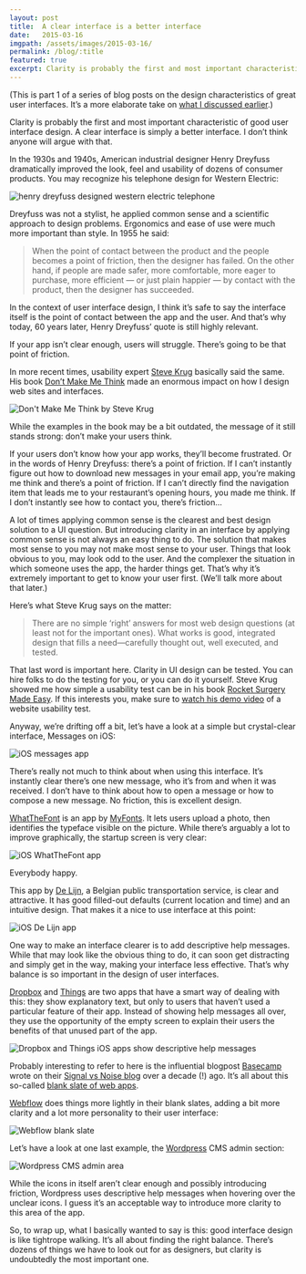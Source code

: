```yaml
---
layout: post
title:  A clear interface is a better interface
date:   2015-03-16
imgpath: /assets/images/2015-03-16/
permalink: /blog/:title
featured: true
excerpt: Clarity is probably the first and most important characteristic of good user interface design. A clear interface is simply a better interface. I don’t think anyone will argue with that.
---
```


(This is part 1 of a series of blog posts on the design characteristics of great user interfaces. It’s a more elaborate take on [what I discussed earlier](http://thomasbyttebier.be/blog/characteristics-of-a-well-designed-user-interface).)

Clarity is probably the first and most important characteristic of good user interface design. A clear interface is simply a better interface. I don’t think anyone will argue with that.

In the 1930s and 1940s, American industrial designer Henry Dreyfuss dramatically improved the look, feel and usability of dozens of consumer products. You may recognize his telephone design for Western Electric:

![henry dreyfuss designed western electric telephone]({{site.baseurl}}{{page.imgpath}}dreyfuss-westernelectric302.jpg)

Dreyfuss was not a stylist, he applied common sense and a scientific approach to design problems. Ergonomics and ease of use were much more important than style. In 1955 he said:

> When the point of contact between the product and the people becomes a point of friction, then the designer has failed. On the other hand, if people are made safer, more comfortable, more eager to purchase, more efficient — or just plain happier — by contact with the product, then the designer has succeeded.

In the context of user interface design, I think it’s safe to say the interface itself is the point of contact between the app and the user. And that’s why today, 60 years later, Henry Dreyfuss’ quote is still highly relevant.

If your app isn’t clear enough, users will struggle. There’s going to be that point of friction.

In more recent times, usability expert [Steve Krug](http://www.sensible.com) basically said the same. His book [Don’t Make Me Think](http://www.sensible.com/dmmt.html) made an enormous impact on how I design web sites and interfaces.

![Don't Make Me Think by Steve Krug]({{site.baseurl}}{{page.imgpath}}dontmakemethink.jpg)

While the examples in the book may be a bit outdated, the message of it still stands strong: don’t make your users think.

If your users don’t know how your app works, they’ll become frustrated. Or in the words of Henry Dreyfuss: there’s a point of friction. If I can’t instantly figure out how to download new messages in your email app, you’re making me think and there’s a point of friction. If I can’t directly find the navigation item that leads me to your restaurant’s opening hours, you made me think. If I don’t instantly see how to contact you, there’s friction…

A lot of times applying common sense is the clearest and best design solution to a UI question. But introducing clarity in an interface by applying common sense is not always an easy thing to do. The solution that makes most sense to you may not make most sense to your user. Things that look obvious to you, may look odd to the user. And the complexer the situation in which someone uses the app, the harder things get. That’s why it’s extremely important to get to know your user first. (We’ll talk more about that later.)

Here’s what Steve Krug says on the matter:

> There are no simple ‘right’ answers for most web design questions (at least not for the important ones). What works is good, integrated design that fills a need—carefully thought out, well executed, and tested.

That last word is important here. Clarity in UI design can be tested. You can hire folks to do the testing for you, or you can do it yourself. Steve Krug showed me how simple a usability test can be in his book [Rocket Surgery Made Easy](http://www.sensible.com/rsme.html). If this interests you, make sure to [watch his demo video](https://www.youtube.com/watch?v=QckIzHC99Xc&t=723) of a website usability test.

Anyway, we’re drifting off a bit, let’s have a look at a simple but crystal-clear interface, Messages on iOS:

![iOS messages app]({{site.baseurl}}{{page.imgpath}}ios-messages.png)

There’s really not much to think about when using this interface. It’s instantly clear there’s one new message, who it’s from and when it was received. I don’t have to think about how to open a message or how to compose a new message. No friction, this is excellent design.

[WhatTheFont](https://www.myfonts.com/WhatTheFont/) is an app by [MyFonts](https://www.myfonts.com). It lets users upload a photo, then identifies the typeface visible on the picture. While there’s arguably a lot to improve graphically, the startup screen is very clear:

![iOS WhatTheFont app]({{site.baseurl}}{{page.imgpath}}ios-whatthefont.png)

Everybody happy.

This app by [De Lijn](https://www.delijn.be), a Belgian public transportation service, is clear and attractive. It has good filled-out defaults (current location and time) and an intuitive design. That makes it a nice to use interface at this point:

![iOS De Lijn app]({{site.baseurl}}{{page.imgpath}}ios-delijn.png)

One way to make an interface clearer is to add descriptive help messages. While that may look like the obvious thing to do, it can soon get distracting and simply get in the way, making your interface less effective. That’s why balance is so important in the design of user interfaces.

[Dropbox](https://www.dropbox.com) and [Things](https://culturedcode.com/things/) are two apps that have a smart way of dealing with this: they show explanatory text, but only to users that haven’t used a particular feature of their app. Instead of showing help messages all over, they use the opportunity of the empty screen to explain their users the benefits of that unused part of the app.

![Dropbox and Things iOS apps show descriptive help messages]({{site.baseurl}}{{page.imgpath}}ios-dropbox-things.png)

Probably interesting to refer to here is the influential blogpost [Basecamp](https://basecamp.com) wrote on their [Signal vs Noise blog](https://signalvnoise.com) over a decade (!) ago. It’s all about this so-called [blank slate of web apps](https://signalvnoise.com/archives/000375.php).

[Webflow](https://webflow.com) does things more lightly in their blank slates, adding a bit more clarity and a lot more personality to their user interface:

![Webflow blank slate]({{site.baseurl}}{{page.imgpath}}webflow.png)

Let’s have a look at one last example, the [Wordpress](http://wordpress.com) CMS admin section:

![Wordpress CMS admin area]({{site.baseurl}}{{page.imgpath}}wordpress.png)

While the icons in itself aren’t clear enough and possibly introducing friction, Wordpress uses descriptive help messages when hovering over the unclear icons. I guess it’s an acceptable way to introduce more clarity to this area of the app.

So, to wrap up, what I basically wanted to say is this: good interface design is like tightrope walking. It’s all about finding the right balance. There’s dozens of things we have to look out for as designers, but clarity is undoubtedly the most important one.
